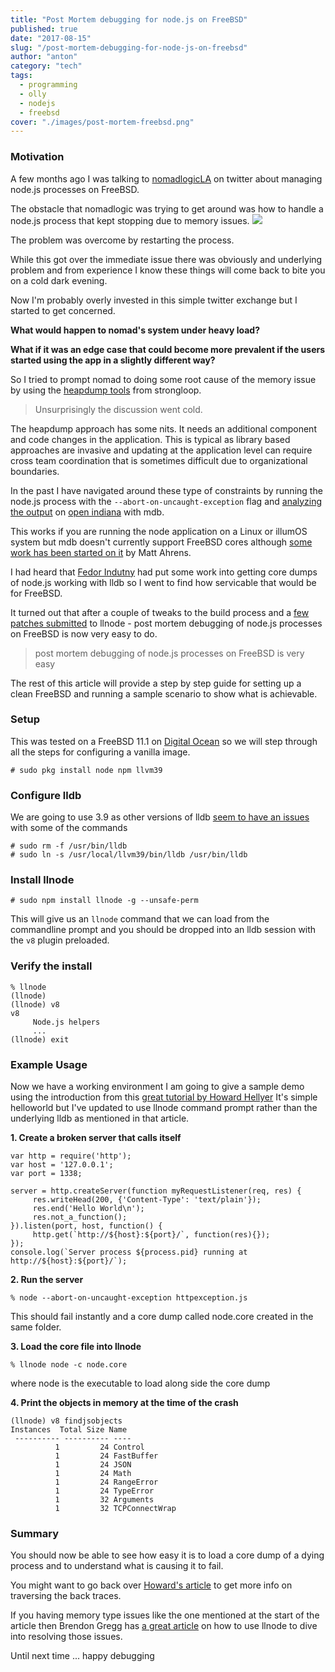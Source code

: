 ```yaml
---
title: "Post Mortem debugging for node.js on FreeBSD"
published: true
date: "2017-08-15"
slug: "/post-mortem-debugging-for-node-js-on-freebsd"
author: "anton"
category: "tech"
tags:
  - programming
  - olly
  - nodejs
  - freebsd
cover: "./images/post-mortem-freebsd.png"
---
```


### Motivation 
A few months ago I was talking to [nomadlogicLA](https://twitter.com/nomadlogicLA) on twitter about managing node.js processes on FreeBSD.

The obstacle that nomadlogic was trying to get around was how to handle a node.js process that kept stopping due to memory issues.
![](/content/images/2017/08/Motivation.png)

The problem was overcome by restarting the process. 

While this got over the immediate issue there was obviously and underlying problem and from experience I know these things will come back to bite you on a cold dark evening.

Now I'm probably overly invested in this simple twitter exchange but I started to get concerned. 

**What would happen to nomad's system under heavy load?**

**What if it was an edge case that could become more prevalent if the users started using the app in a slightly different way?**
 
So I tried to prompt nomad to doing some root cause of the memory issue by using the [heapdump tools](https://strongloop.com/strongblog/how-to-heap-snapshots/) from strongloop.

> Unsurprisingly the discussion went cold.

The heapdump approach has some nits. It needs an additional component and code changes in the application. This is typical as library based approaches are invasive and updating at the application level can require cross team coordination that is sometimes difficult due to organizational boundaries. 

In the past I have navigated around these type of constraints by running the node.js process with the `--abort-on-uncaught-exception` flag and [analyzing the output](https://www.joyent.com/blog/mdb-and-node-js) on [open indiana](https://www.openindiana.org/) with mdb.

This works if you are running the node application on a Linux or illumOS system but mdb doesn't currently support FreeBSD cores although [some work has been started on it](https://github.com/ahrens/illumos/commit/018e181a674cb836d62b1dcee9833c15068d7444) by Matt Ahrens.

I had heard that [Fedor Indutny](https://vimeo.com/172629474) had put some work into getting core dumps of node.js working with lldb so I went to find how servicable that would be for FreeBSD.

It turned out that after a couple of tweaks to the build process and a [few patches submitted](https://github.com/nodejs/llnode/pull/96/commits) to llnode - post mortem debugging of node.js processes on FreeBSD is now very easy to do. 

> post mortem debugging of node.js processes on FreeBSD is very easy

The rest of this article will provide a step by step guide for setting up a clean FreeBSD and running a sample scenario to show what is achievable.

### Setup

This was tested on a FreeBSD 11.1 on [Digital Ocean](https://cloud.digitalocean.com/droplets/new?i=eedd1f&size=2gb&region=nyc3&distro=freebsd&distroImage=freebsd-11-1-x64-zfs) so we will step through all the steps for configuring a vanilla image.


```
# sudo pkg install node npm llvm39
```
### Configure lldb
We are going to use 3.9 as other versions of lldb [seem to have an issues](https://github.com/nodejs/llnode/issues/93) with some of the commands

```
# sudo rm -f /usr/bin/lldb
# sudo ln -s /usr/local/llvm39/bin/lldb /usr/bin/lldb
```
### Install llnode
```
# sudo npm install llnode -g --unsafe-perm
```
This will give us an `llnode` command that we can load from the commandline prompt and you should be dropped into an lldb session with the `v8` plugin preloaded.

### Verify the install

```
% llnode 
(llnode)
(llnode) v8
v8
     Node.js helpers
     ...
(llnode) exit
```

### Example Usage
Now we have a working environment I am going to give a sample demo using the introduction from this [great tutorial by Howard Hellyer](https://developer.ibm.com/node/2016/08/15/exploring-node-js-core-dumps-using-the-llnode-plugin-for-lldb/) It's simple helloworld but I've updated to use llnode command prompt rather than the underlying lldb as mentioned in that article.

**1. Create a broken server that calls itself**
```
var http = require('http');
var host = '127.0.0.1';
var port = 1338;

server = http.createServer(function myRequestListener(req, res) {
     res.writeHead(200, {'Content-Type': 'text/plain'});
     res.end('Hello World\n');
     res.not_a_function();
}).listen(port, host, function() {
     http.get(`http://${host}:${port}/`, function(res){});
});
console.log(`Server process ${process.pid} running at http://${host}:${port}/`);
```

**2. Run the server**

```
% node --abort-on-uncaught-exception httpexception.js
```
This should fail instantly and a core dump called node.core created in the same folder.

**3. Load the core file into llnode**
```
% llnode node -c node.core 
```
where node is the executable to load along side the core dump

**4. Print the objects in memory at the time of the crash**
```
(llnode) v8 findjsobjects
Instances  Total Size Name
 ---------- ---------- ----
          1         24 Control
          1         24 FastBuffer
          1         24 JSON
          1         24 Math
          1         24 RangeError
          1         24 TypeError
          1         32 Arguments
          1         32 TCPConnectWrap

```

### Summary

You should now be able to see how easy it is to load a core dump of a dying process and to understand what is causing it to fail. 

You might want to go back over [Howard's article](https://developer.ibm.com/node/2016/08/15/exploring-node-js-core-dumps-using-the-llnode-plugin-for-lldb/) to get more info on traversing the back traces.

If you having memory type issues like the one mentioned at the start of the article then Brendon Gregg has [a great article](http://www.brendangregg.com/blog/2016-07-13/llnode-nodejs-memory-leak-analysis.html) on how to use llnode to dive into resolving those issues.

Until next time ... happy debugging



